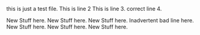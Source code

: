 this is just a test file.
This is line 2
This is line 3.
correct line 4.

New Stuff here.
New Stuff here.
New Stuff here.
Inadvertent bad line here.
New Stuff here.
New Stuff here.
New Stuff here.
